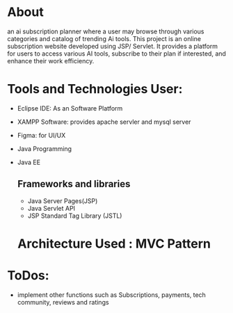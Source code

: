 # About
an ai subscription planner where a user may browse through various categories and catalog of trending Ai tools. This project is an online subscription website developed using JSP/ Servlet. It provides a platform for users to access various AI tools, subscribe to their plan if interested, and enhance their work efficiency.

# Tools and Technologies User:
*  Eclipse IDE: As an Software Platform
* XAMPP Software: provides apache servler and mysql server
* Figma: for UI/UX
* Java Programming
* Java EE
  ## Frameworks and libraries
  * Java Server Pages(JSP)
  * Java Servlet API
  * JSP Standard Tag Library (JSTL)

  # Architecture Used : MVC Pattern



# ToDos:
* implement other functions such as Subscriptions, payments, tech community, reviews and ratings
